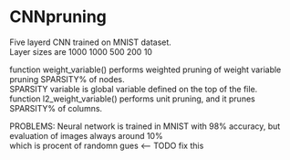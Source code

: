 # CNNpruning

Five layerd CNN trained on MNIST dataset.  
Layer sizes are 1000 1000 500 200 10  
  
  
  
function weight_variable() performs weighted pruning of weight variable pruning SPARSITY% of nodes.  
SPARSITY variable is global variable defined on the top of the file.  
function l2_weight_variable() performs unit pruning, and it prunes SPARSITY% of columns.  
  
PROBLEMS:
Neural network is trained in MNIST with 98% accuracy, but evaluation of images always around 10%  
which is procent of randomn gues <-- TODO fix this
